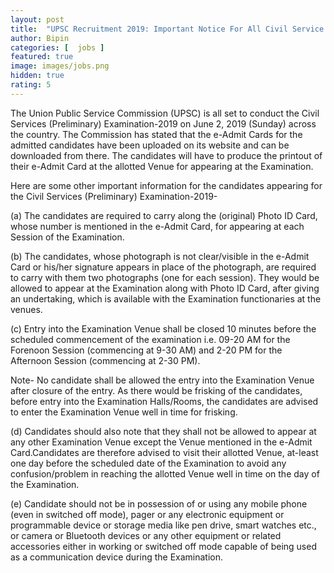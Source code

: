 ```yaml
---
layout: post
title:  "UPSC Recruitment 2019: Important Notice For All Civil Service Aspirants"
author: Bipin
categories: [  jobs ]
featured: true
image: images/jobs.png
hidden: true
rating: 5
---
```

The Union Public Service Commission (UPSC) is all set to conduct the Civil Services (Preliminary) Examination-2019 on June 2, 2019 (Sunday) across the country. The Commission has stated that the e-Admit Cards for the admitted candidates have been uploaded on its website and can be downloaded from there. The candidates will have to produce the printout of their e-Admit Card at the allotted Venue for appearing at the Examination.

Here are some other important information for the candidates appearing for the Civil Services (Preliminary) Examination-2019-

(a) The candidates are required to carry along the (original) Photo ID Card, whose number is mentioned in the e-Admit Card, for appearing at each Session of the Examination.

(b) The candidates, whose photograph is not clear/visible in the e-Admit Card or his/her signature appears in place of the photograph, are required to carry with them two photographs (one for each session). They would be allowed to appear at the Examination along with Photo ID Card, after giving an undertaking, which is available with the Examination functionaries at the venues.

 
(c) Entry into the Examination Venue shall be closed 10 minutes before the scheduled commencement of the examination i.e. 09-20 AM for the Forenoon Session (commencing at 9-30 AM) and 2-20 PM for the Afternoon Session (commencing at 2-30 PM).

Note- No candidate shall be allowed the entry into the Examination Venue after closure of the entry. As there would be frisking of the candidates, before entry into the Examination Halls/Rooms, the candidates are advised to enter the Examination Venue well in time for frisking.

(d) Candidates should also note that they shall not be allowed to appear at any other Examination Venue except the Venue mentioned in the e-Admit Card.Candidates are therefore advised to visit their allotted Venue, at-least one day before the scheduled date of the Examination to avoid any confusion/problem in reaching the allotted Venue well in time on the day of the Examination.

(e) Candidate should not be in possession of or using any mobile phone (even in switched off mode), pager or any electronic equipment or programmable device or storage media like pen drive, smart watches etc., or camera or Bluetooth devices or any other equipment or related accessories either in working or switched off mode capable of being used as a communication device during the Examination.
